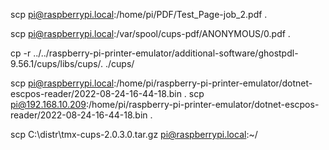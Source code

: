 scp pi@raspberrypi.local:/home/pi/PDF/Test_Page-job_2.pdf .

scp pi@raspberrypi.local:/var/spool/cups-pdf/ANONYMOUS/0.pdf .

cp -r ../../raspberry-pi-printer-emulator/additional-software/ghostpdl-9.56.1/cups/libs/cups/. ./cups/

scp pi@raspberrypi.local:/home/pi/raspberry-pi-printer-emulator/dotnet-escpos-reader/2022-08-24-16-44-18.bin .
scp pi@192.168.10.209:/home/pi/raspberry-pi-printer-emulator/dotnet-escpos-reader/2022-08-24-16-44-18.bin .




scp C:\distr\tmx-cups-2.0.3.0.tar.gz pi@raspberrypi.local:~/ 